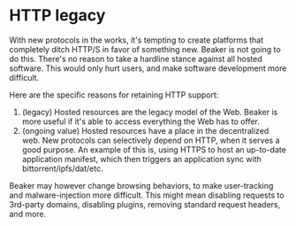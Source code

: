 # HTTP legacy

With new protocols in the works, it's tempting to create platforms that completely ditch HTTP/S in favor of something new.
Beaker is not going to do this.
There's no reason to take a hardline stance against all hosted software.
This would only hurt users, and make software development more difficult.

Here are the specific reasons for retaining HTTP support:

 1. (legacy) Hosted resources are the legacy model of the Web. Beaker is more useful if it's able to access everything the Web has to offer.
 2. (ongoing value) Hosted resources have a place in the decentralized web. New protocols can selectively depend on HTTP, when it serves a good purpose. An example of this is, using HTTPS to host an up-to-date application manifest, which then triggers an application sync with bittorrent/ipfs/dat/etc.

Beaker may however change browsing behaviors, to make user-tracking and malware-injection more difficult.
This might mean disabling requests to 3rd-party domains, disabling plugins, removing standard request headers, and more.
